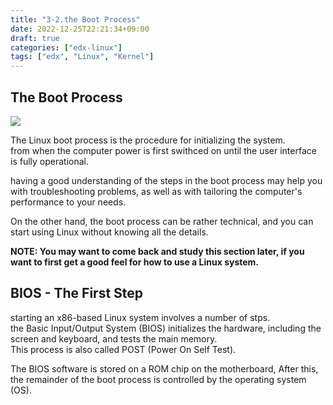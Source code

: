 ```yaml
---
title: "3-2.the Boot Process"
date: 2022-12-25T22:21:34+09:00
draft: true
categories: ["edx-linux"]
tags: ["edx", "Linux", "Kernel"]
---
```


## The Boot Process

![](https://courses.edx.org/assets/courseware/v1/b30efa6aaec0745af052a4507f062340/asset-v1:LinuxFoundationX+LFS101x+2T2021+type@asset+block/chapter03_flowchart_scr15_1.jpg)

The Linux boot process is the procedure for initializing the system.  
from when the computer power is first swithced on until the user interface is fully operational.

having a good understanding of the steps in the boot process may help you with troubleshooting problems, as well as with tailoring the computer's performance to your needs.

On the other hand, the boot process can be rather technical, and you can start using Linux without knowing all the details.

**NOTE: You may want to come back and study this section later, if you want to first get a good feel for how to use a Linux system.**


## BIOS - The First Step 

starting an x86-based Linux system involves a number of stps.   
the Basic Input/Output System (BIOS) initializes the hardware, including the screen and keyboard, and tests the main memory.  
This process is also called POST (Power On Self Test).

The BIOS software is stored on a ROM chip on the motherboard, After this, the remainder of the boot process is controlled by the operating system (OS).

